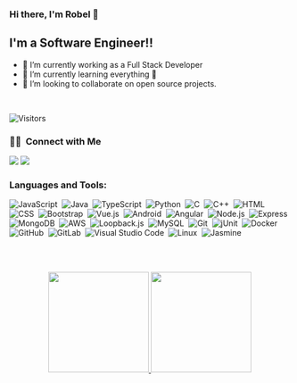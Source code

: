 ### Hi there, I'm Robel 👋 

## I'm a Software Engineer!!

- 🔭 I’m currently working as a Full Stack Developer
- 🌱 I’m currently learning everything 🤣
- 👯 I’m looking to collaborate on open source projects.
<br />

![Visitors](https://visitor-badge.glitch.me/badge?page_id=robeleph.robeleph)

### 🤝🏻 &nbsp;Connect with Me

<p align="center">

<a href="https://www.linkedin.com/in/robel-ephraim/"><img src="https://img.shields.io/badge/-Robel%20Ephraim%20-0077B5?style=flat&logo=Linkedin&logoColor=white"/></a>
<a href="mailto:ephraimrobel15@gmail.com"><img src="https://img.shields.io/badge/-ephraimrobel15@gmail.com-D14836?style=flat&logo=Gmail&logoColor=white"/></a>
</p>


### Languages and Tools:

![JavaScript](https://img.shields.io/badge/-JavaScript-05122A?style=flat&logo=javascript)&nbsp;
![Java](https://img.shields.io/badge/-Java-05122A?style=flat&logo=Java&logoColor=FFA518)&nbsp;
![TypeScript](https://img.shields.io/badge/typescript%20-%23150458.svg?&style=flat&logo=typescript&logoColor=white)&nbsp;
![Python](https://img.shields.io/badge/-Python-05122A?style=flat&logo=python)&nbsp;
![C](https://img.shields.io/badge/-C-05122A?style=flat&logo=C&logoColor=A8B9CC)&nbsp;
![C++](https://img.shields.io/badge/-C++-05122A?style=flat&logo=C%2B%2B&logoColor=00599C)&nbsp;
![HTML](https://img.shields.io/badge/-HTML-05122A?style=flat&logo=HTML5)&nbsp;
![CSS](https://img.shields.io/badge/-CSS-05122A?style=flat&logo=CSS3&logoColor=1572B6)&nbsp;
![Bootstrap](https://img.shields.io/badge/-Bootstrap-05122A?style=flat&logo=bootstrap&logoColor=563D7C)&nbsp;
![Vue.js](https://img.shields.io/badge/-Vue.js-05122A?style=flat&logo=vue.js)&nbsp;
![Android](https://img.shields.io/badge/-Android-05122A?style=flat&logo=android)&nbsp;
![Angular](https://img.shields.io/badge/Angular%20-%23013243.svg?&style=flat&logo=angular&logoColor=red)&nbsp;
![Node.js](https://img.shields.io/badge/-Node.js-05122A?style=flat&logo=node.js)&nbsp;
![Express](https://img.shields.io/badge/express%20-%23150458.svg?&style=flat&logo=express&logoColor=white)&nbsp;
![MongoDB](https://img.shields.io/badge/-MongoDB-05122A?style=flat&logo=mongodb)&nbsp;
![AWS](https://img.shields.io/badge/AWS%20-%23150458.svg?&style=flat&logo=aws&logoColor=yellow)&nbsp;
![Loopback.js](https://img.shields.io/badge/-Loopback.js-05122A?style=flat&logo=loopback.js&logoColor=092E20)&nbsp;
![MySQL](https://img.shields.io/badge/-MySQL-05122A?style=flat&logo=mysql&logoColor=092E20)&nbsp;
![Git](https://img.shields.io/badge/-Git-05122A?style=flat&logo=git)&nbsp;
![jUnit](https://img.shields.io/badge/jUnit%20-%23150458.svg?&style=flat&logo=Java&logoColor=white)&nbsp;
![Docker](https://img.shields.io/badge/-Docker-05122A?style=flat&logo=docker)&nbsp;
![GitHub](https://img.shields.io/badge/-GitHub-05122A?style=flat&logo=github)&nbsp;
![GitLab](https://img.shields.io/badge/-GitLab-05122A?style=flat&logo=gitlab)&nbsp;
![Visual Studio Code](https://img.shields.io/badge/-Visual%20Studio%20Code-05122A?style=flat&logo=visual-studio-code&logoColor=007ACC)&nbsp;
![Linux](https://img.shields.io/badge/-Linux-05122A?style=flat&logo=linux&logoColor=007ACC)&nbsp;
![Jasmine](https://img.shields.io/badge/Jasmine%20-%23150458.svg?&style=flat&logo=Jasmine&logoColor=white)&nbsp;

<br />
<br />

<p align="center">
<a href="https://github.com/robeleph">
  <img height="180em" src="https://github-readme-stats-eight-theta.vercel.app/api?username=robeleph&show_icons=true&theme=algolia&include_all_commits=true&count_private=true"/>
  <img height="180em" src="https://github-readme-stats-eight-theta.vercel.app/api/top-langs/?username=robeleph&layout=compact&langs_count=8&theme=algolia"/>
</a>
</p>


[linkedin]: https://www.linkedin.com/in/robel-ephraim
[gmail]: https://www.mailto:ephraimrobel15@gmail.com
